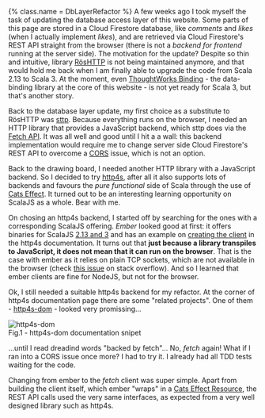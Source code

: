 {%
  class.name = DbLayerRefactor
%}
A few weeks ago I took myself the task of updating the database access layer of this website. Some parts of this page
are stored in a Cloud Firestore database, like *comments* and *likes* (when I actually implement *likes*), and are
retrieved via Cloud Firestore's REST API straight from the browser (there is not a *backend for frontend* running at the
server side). The motivation for the update? Despite so thin and intuitive, library
[RösHTTP](https://github.com/hmil/RosHTTP) is not being maintained anymore, and that would hold me back when I am
finally able to upgrade the code from Scala 2.13 to Scala 3. At the moment, even
[ThoughtWorks Binding](https://github.com/ThoughtWorksInc/Binding.scala) - the data-binding library at the core of this
website - is not yet ready for Scala 3, but that's another story.

Back to the database layer update, my first choice as a substitute to RösHTTP was
[sttp](https://sttp.softwaremill.com/en/v2/). Because everything runs on the browser, I needed an HTTP library that
provides a JavaScript backend, which sttp does via the
[Fetch API](https://sttp.softwaremill.com/en/v2/backends/javascript/fetch.html). It was all well and good until I hit a
a wall: this backend implementation would require me to change server side Cloud Firestore's REST API to overcome a
[CORS](https://developer.mozilla.org/en-US/docs/Web/HTTP/CORS) issue, which is not an option.

Back to the drawing board, I needed another HTTP library with a JavaScript backend. So I decided to try
[http4s](https://http4s.org/), after all it also supports lots of backends and favours the *pure functional* side of
Scala through the use of [Cats Effect](https://typelevel.org/cats-effect/). It turned out to be an interesting
learning opportunity on ScalaJS as a whole. Bear with me.

On chosing an http4s backend, I started off by searching for the ones with a corresponding ScalaJS offering. *Ember*
looked good at first: it offers binaries for ScalaJS
[2.13 and 3](https://http4s.org/v1/docs/client.html#creating-the-client) and has an
example on [creating the client](https://http4s.org/v1/docs/client.html#creating-the-client) in the http4s
documentation. It turns out that **just because a library transpiles to JavaScript, it does not mean that it can run on
the browser**. That is the case with ember as it relies on plain TCP sockets, which are not available in the browser
(check [this issue](https://stackoverflow.com/questions/40599069/node-js-net-socket-is-not-a-constructor) on stack
overflow). And so I learned that ember clients are fine for NodeJS, but not for the browser.

Ok, I still needed a suitable http4s backend for my refactor. At the corner of http4s documentation page there are some
"related projects". One of them - [http4s-dom](https://http4s.github.io/http4s-dom/) - looked very promissing...

<div class="aside">
  <img src="/img/http4s-dom.png" alt="http4s-dom" />
  <figcaption>Fig.1 - http4s-dom documentation snipet</figcaption>
</div>

...until I read dreadind words "backed by fetch"... No, *fetch* again! What if I ran into a CORS issue once more? I had
to try it. I already had all TDD tests waiting for the code.

Changing from ember to the *fetch* client was super simple. Apart from building the client itself, which ember "wraps"
in a [Cats Effect Resource](https://typelevel.org/cats-effect/docs/std/resource), the REST API calls used the very same
interfaces, as expected from a very well designed library such as http4s.
